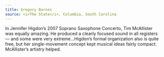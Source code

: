 ```yaml
---
title: Gregory Barnes
source: <i>The State</i>, Columbia, South Carolina
---
```

In Jennifer Higdon&#8217;s 2007 Soprano Saxophone Concerto, Tim McAllister was equally amazing. He produced a clearly focused sound in all registers &#8212; and some were very extreme...Higdon&#8217;s formal organization also is quite free, but her single-movement concept kept musical ideas fairly compact. McAllister&#8217;s artistry helped.